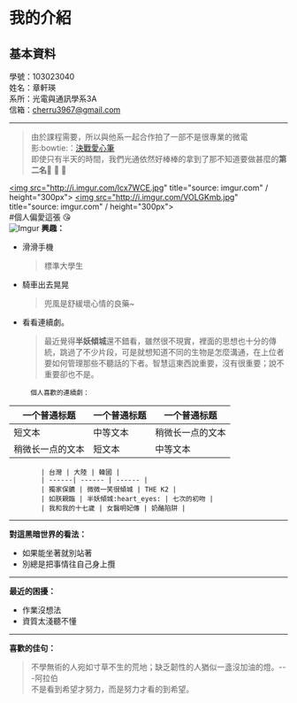 我的介紹
========
基本資料
--------
學號：103023040   
姓名：章軒瑛   
系所：光電與通訊學系3A   
信箱：cherru3967@gmail.com   
* * *  
>由於課程需要，所以與他系一起合作拍了一部不是很專業的微電影:bowtie:：[決戰愛心筆](https://youtu.be/4rSsYFSU2iQ)   
>	即使只有半天的時間，我們光通依然好棒棒的拿到了那不知道要做甚麼的**第二名**:muscle: :muscle: :muscle:   

<a href="http://imgur.com/lcx7WCE"><img src="http://i.imgur.com/lcx7WCE.jpg" title="source: imgur.com" / height="300px"></a> <a href="http://imgur.com/VOLGKmb"><img src="http://i.imgur.com/VOLGKmb.jpg" title="source: imgur.com" / height="300px"></a>   
#個人偏愛這張 :kissing_heart:   
![Imgur](http://i.imgur.com/6UjXPJa.jpg)
**興趣：**   
* 滑滑手機

	>標準大學生   
* 騎車出去晃晃

	>兜風是舒緩壞心情的良藥~
* 看看連續劇。   

	>  最近覺得**半妖傾城**還不錯看，雖然很不現實，裡面的思想也十分的傳統，跳過了不少片段，可是就想知道不同的生物是怎麼溝通，在上位者要如何管理那些不聽話的下者。智慧這東西說重要，沒有很重要；說不重要卻也不是。   

		個人喜歡的連續劇：
| 一个普通标题 | 一个普通标题 | 一个普通标题 |
| ------| ------ | ------ |
| 短文本 | 中等文本 | 稍微长一点的文本 |
| 稍微长一点的文本 | 短文本 | 中等文本 |   

			| 台灣 | 大陸 | 韓國 |
			| ------| ------ | ------ |
			| 獨家保鑣 | 微微一笑很傾城 | THE K2 |
			| 如朕親臨 | 半妖傾城:heart_eyes: | 七次的初吻 |   
			| 我和我的十七歲 | 女醫明妃傳 | 奶酪陷阱 |   
		

***
**對這黑暗世界的看法：**   
+	如果能坐著就別站著
+	別總是把事情往自己身上攬   
  
- - -  

**最近的困擾：**   
- 	作業沒想法   
- 	資質太淺聽不懂  
  
--------------------------------------- 
**喜歡的佳句：**
>不學無術的人宛如寸草不生的荒地；缺乏韌性的人猶似一盞沒加油的燈。---阿拉伯  
>不是看到希望才努力，而是努力才看的到希望。   
